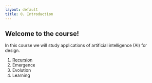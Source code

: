 ```yaml
---
layout: default
title: 0. Introduction
---
```


## Welcome to the course!

In this course we will study applications of artificial intelligence (AI) for design.

1. [Recursion](recursion)
2. Emergence
3. Evolution
4. Learning
